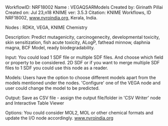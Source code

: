 WorkflowID: NRF18002
Name : VEGAQSARModels
Created by: Girinath Pillai
Created on: Jul 23,n18
KNIME ver: 3.5.3
Citation: KNIME Workflows, ID NRF18002, www.nyroindia.org, Kerala, India.

Nodes : RDKit, VEGA, KNIME Chemistry

Description:
Predict mutagenicity, carcinogenecity, developmental toxicity, skin sensitization, fish acute toxicity, ALogP, fathead minnow, daphnia magna, BCF Model, ready biodegradability.

Input:
You could load 1 SDF file or multiple SDF files.
And choose which field or property to be considered.
2D SDF or if you want to merge multiple SDF files to 1 SDF you could use this node as a reader.

Models:
Users have the option to choose different models apart from the models mentioned under the nodes. 'Configure' one of the VEGA node and user could change the model to be predicted.

Output:
Save as CSV file - assign the output file/folder in 'CSV Writer' node and Interactive Table Viewer

Options:
You could consider MOL2, MOL or other chemical formats and update the I/O node accordingly.
www.nyroindia.org
